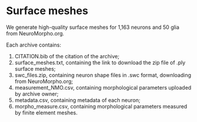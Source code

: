 # Surface meshes #

We generate high-quality surface meshes for 1,163 neurons and 50 glia from NeuroMorpho.org.

Each archive contains:
1. CITATION.bib of the citation of the archive;
2. surface_meshes.txt, containing the link to download the zip file of .ply surface meshes;
3. swc_files.zip, containing neuron shape files in .swc format, downloading from NeuroMorpho.org;
4. measurement_NMO.csv, containing  morphological parameters uploaded by archive owner;
6. metadata.csv, containing metadata of each neuron;
7. morpho_measure.csv, containing morphological parameters measured by finite element meshes.
